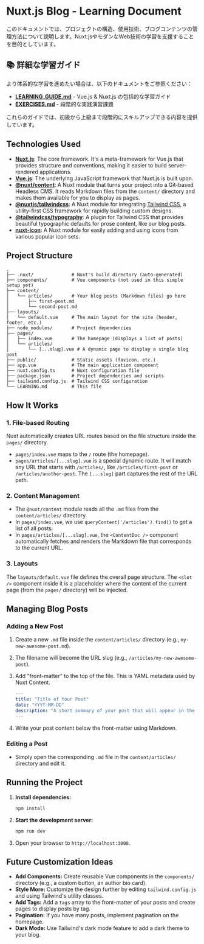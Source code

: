# Nuxt.js Blog - Learning Document

このドキュメントでは、プロジェクトの構造、使用技術、ブログコンテンツの管理方法について説明します。Nuxt.jsやモダンなWeb技術の学習を支援することを目的としています。

## 📚 詳細な学習ガイド

より体系的な学習を進めたい場合は、以下のドキュメントをご参照ください：

- **[LEARNING_GUIDE.md](./LEARNING_GUIDE.md)** - Vue.js & Nuxt.js の包括的な学習ガイド
- **[EXERCISES.md](./EXERCISES.md)** - 段階的な実践演習課題

これらのガイドでは、初級から上級まで段階的にスキルアップできる内容を提供しています。

## Technologies Used

- **[Nuxt.js](https://nuxt.com/)**: The core framework. It's a meta-framework for Vue.js that provides structure and conventions, making it easier to build server-rendered applications.
- **[Vue.js](https://vuejs.org/)**: The underlying JavaScript framework that Nuxt.js is built upon.
- **[@nuxt/content](https://content.nuxt.com/)**: A Nuxt module that turns your project into a Git-based Headless CMS. It reads Markdown files from the `content/` directory and makes them available for you to display as pages.
- **[@nuxtjs/tailwindcss](https://tailwindcss.nuxtjs.org/)**: A Nuxt module for integrating [Tailwind CSS](https://tailwindcss.com/), a utility-first CSS framework for rapidly building custom designs.
- **[@tailwindcss/typography](https://tailwindcss.com/docs/typography-plugin)**: A plugin for Tailwind CSS that provides beautiful typographic defaults for prose content, like our blog posts.
- **[nuxt-icon](https://github.com/nuxt-modules/icon)**: A Nuxt module for easily adding and using icons from various popular icon sets.

## Project Structure

```
.
├── .nuxt/              # Nuxt's build directory (auto-generated)
├── components/         # Vue components (not used in this simple setup yet)
├── content/
│   └── articles/       # Your blog posts (Markdown files) go here
│       ├── first-post.md
│       └── second-post.md
├── layouts/
│   └── default.vue     # The main layout for the site (header, footer, etc.)
├── node_modules/       # Project dependencies
├── pages/
│   ├── index.vue       # The homepage (displays a list of posts)
│   └── articles/
│       └── [...slug].vue # A dynamic page to display a single blog post
├── public/             # Static assets (favicon, etc.)
├── app.vue             # The main application component
├── nuxt.config.ts      # Nuxt configuration file
├── package.json        # Project dependencies and scripts
├── tailwind.config.js  # Tailwind CSS configuration
└── LEARNING.md         # This file
```

## How It Works

### 1. File-based Routing

Nuxt automatically creates URL routes based on the file structure inside the `pages/` directory.

- `pages/index.vue` maps to the `/` route (the homepage).
- `pages/articles/[...slug].vue` is a special dynamic route. It will match any URL that starts with `/articles/`, like `/articles/first-post` or `/articles/another-post`. The `[...slug]` part captures the rest of the URL path.

### 2. Content Management

- The `@nuxt/content` module reads all the `.md` files from the `content/articles/` directory.
- In `pages/index.vue`, we use `queryContent('/articles').find()` to get a list of all posts.
- In `pages/articles/[...slug].vue`, the `<ContentDoc />` component automatically fetches and renders the Markdown file that corresponds to the current URL.

### 3. Layouts

The `layouts/default.vue` file defines the overall page structure. The `<slot />` component inside it is a placeholder where the content of the current page (from the `pages/` directory) will be injected.

## Managing Blog Posts

### Adding a New Post

1.  Create a new `.md` file inside the `content/articles/` directory (e.g., `my-new-awesome-post.md`).
2.  The filename will become the URL slug (e.g., `/articles/my-new-awesome-post`).
3.  Add "front-matter" to the top of the file. This is YAML metadata used by Nuxt Content.

    ```yaml
    ---
    title: "Title of Your Post"
    date: "YYYY-MM-DD"
    description: "A short summary of your post that will appear in the post list."
    ---
    ```

4.  Write your post content below the front-matter using Markdown.

### Editing a Post

- Simply open the corresponding `.md` file in the `content/articles/` directory and edit it.

## Running the Project

1.  **Install dependencies:**
    ```bash
    npm install
    ```
2.  **Start the development server:**
    ```bash
    npm run dev
    ```
3.  Open your browser to `http://localhost:3000`.

## Future Customization Ideas

- **Add Components:** Create reusable Vue components in the `components/` directory (e.g., a custom button, an author bio card).
- **Style More:** Customize the design further by editing `tailwind.config.js` and using Tailwind's utility classes.
- **Add Tags:** Add a `tags` array to the front-matter of your posts and create pages to display posts by tag.
- **Pagination:** If you have many posts, implement pagination on the homepage.
- **Dark Mode:** Use Tailwind's dark mode feature to add a dark theme to your blog.
